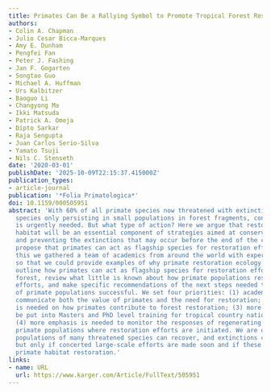 ```yaml
---
title: Primates Can Be a Rallying Symbol to Promote Tropical Forest Restoration
authors:
- Colin A. Chapman
- Julio Cesar Bicca-Marques
- Amy E. Dunham
- Pengfei Fan
- Peter J. Fashing
- Jan F. Gogarten
- Songtao Guo
- Michael A. Huffman
- Urs Kalbitzer
- Baoguo Li
- Changyong Ma
- Ikki Matsuda
- Patrick A. Omeja
- Dipto Sarkar
- Raja Sengupta
- Juan Carlos Serio-Silva
- Yamato Tsuji
- Nils C. Stenseth
date: '2020-03-01'
publishDate: '2025-10-09T22:15:37.415000Z'
publication_types:
- article-journal
publication: '*Folia Primatologica*'
doi: 10.1159/000505951
abstract: 'With 60% of all primate species now threatened with extinction and many
  species only persisting in small populations in forest fragments, conservation action
  is urgently needed. But what type of action? Here we argue that restoration of primate
  habitat will be an essential component of strategies aimed at conserving primates
  and preventing the extinctions that may occur before the end of the century and
  propose that primates can act as flagship species for restoration efforts. To do
  this we gathered a team of academics from around the world with experience in restoration
  so that we could provide examples of why primate restoration ecology is needed,
  outline how primates can act as flagship species for restoration efforts of tropical
  forest, review what little is known about how primate populations respond to restoration
  efforts, and make specific recommendations of the next steps needed to make restoration
  of primate populations successful. We set four priorities: (1) academics must effectively
  communicate both the value of primates and the need for restoration; (2) more research
  is needed on how primates contribute to forest restoration; (3) more effort must
  be put into Masters and PhD level training for tropical country nationals; and finally
  (4) more emphasis is needed to monitor the responses of regenerating forest and
  primate populations where restoration efforts are initiated. We are optimistic that
  populations of many threatened species can recover, and extinctions can be prevented,
  but only if concerted large-scale efforts are made soon and if these efforts include
  primate habitat restoration.'
links:
- name: URL
  url: https://www.karger.com/Article/FullText/505951
---
```

